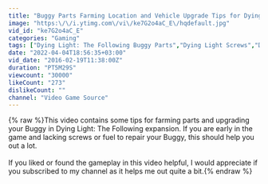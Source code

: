 ```yaml
---
title: "Buggy Parts Farming Location and Vehicle Upgrade Tips for Dying Light: The Following Expansion"
image: "https:\/\/i.ytimg.com\/vi\/ke7G2o4aC_E\/hqdefault.jpg"
vid_id: "ke7G2o4aC_E"
categories: "Gaming"
tags: ["Dying Light: The Following Buggy Parts","Dying Light Screws","Dying Light Fuel"]
date: "2022-04-04T18:56:35+03:00"
vid_date: "2016-02-19T11:38:00Z"
duration: "PT5M29S"
viewcount: "30000"
likeCount: "273"
dislikeCount: ""
channel: "Video Game Source"
---
```

{% raw %}This video contains some tips for farming parts and upgrading your Buggy in Dying Light: The Following expansion. If you are early in the game and lacking screws or fuel to repair your Buggy, this should help you out a lot.<br /><br />If you liked or found the gameplay in this video helpful, I would appreciate if you subscribed to my channel as it helps me out quite a bit.{% endraw %}
